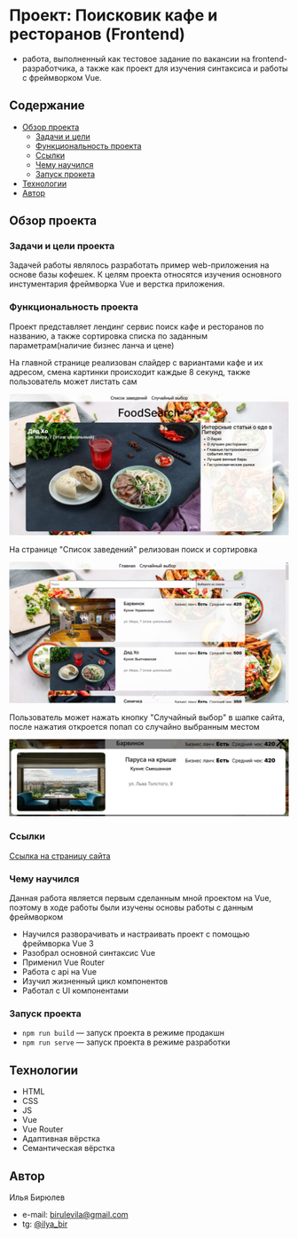 # Проект: Поисковик кафе и ресторанов (Frontend)

- работа, выполненный как тестовое задание по вакансии на frontend-разработчика, а также как проект для изучения синтаксиса и работы с фреймворком Vue. 

## Содержание

 - [Обзор проекта](#обзор-проекта)
    - [Задачи и цели](#задачи-и-цели-проекта)
    - [Функциональность проекта](#функциональность-проекта)
    - [Ссылки](#ссылки)
    - [Чему научился](#чему-научился)
    - [Запуск прокета](#запуск-проекта)
 - [Технологии](#технологии)
 - [Автор](#автор)

## Обзор проекта

### Задачи и цели проекта

Задачей работы являлось разработать пример web-приложения на основе базы кофешек.
К целям проекта относятся изучения основного инстументария фреймворка Vue и верстка приложения.

### Функциональность проекта

Проект представляет лендинг сервис поиск кафе и ресторанов по названию, а также сортировка списка по заданным параметрам(наличие бизнес ланча и цене)

На главной странице реализован слайдер с вариантами кафе и их адресом, смена картинки происходит каждые 8 секунд, также пользователь может листать сам

![Desktop screenshot](./screenshots/main.jpg)

На странице "Список заведений" релизован поиск и сортировка

![Desktop screenshot](./screenshots/place.jpg)

Пользователь может нажать кнопку "Случайный выбор" в шапке сайта, после нажатия откроется попап со случайно выбранным местом

![Desktop screenshot](./screenshots/random.jpg)

### Ссылки

[Ссылка на страницу сайта](https://ilyabiryulev.github.io/food-search-service/)

### Чему научился
Данная работа является первым сделанным мной проектом на Vue, поэтому в ходе работы были изучены основы работы с данным фреймворком

- Научился разворачивать и настраивать проект с помощью фреймворка Vue 3 
- Разобрал основной синтаксис Vue
- Применил Vue Router
- Работа с api на Vue
- Изучил жизненный цикл компонентов
- Работал с UI компонентами

### Запуск проекта

- `npm run build` — запуск проекта в режиме продакшн
- `npm run serve` — запуск проекта в режиме разработки

## Технологии

- HTML
- CSS
- JS
- Vue
- Vue Router
- Адаптивная вёрстка
- Семантическая вёрстка

## Автор

Илья Бирюлев

- e-mail: birulevila@gmail.com
- tg: [@ilya_bir](https://t.me/ilya_bir)

